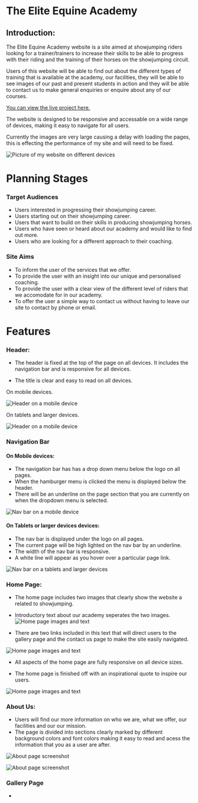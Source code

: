 # The Elite Equine Academy

## Introduction:

The Elite Equine Academy website is a site aimed at showjumping riders looking for a trainer/trainers to increase their skills to be able to progress with their riding and the training of their horses on the showjumping circuit.

Users of this website will be able to find out about the different types of training that is available at the academy, our facilities, they will be able to see images of our past and present students in action and they will be able to contact us to make general enquiries or enquire about any of our  courses.

[You can view the live project here.](https://lorrainedaly.github.io/elite-equine-academy/) 

The website is designed to be responsive and accessable on a wide range of devices, making it easy to navigate for all users.

Currently the images are very large causing a delay with loading the pages, this is effecting the performance of my site and will need to be fixed.


![Picture of my website on different devices](/assets/images/amiresponsive.png)

# Planning Stages

### Target Audiences

* Users interested in progressing their showjumping career.
* Users starting out on their showjumping career.
* Users that want to build on their skills in producing showjumping horses.
* Users who have seen or heard about our academy and would like to find out more.
* Users who are looking for a different approach to their coaching.

### Site Aims

* To inform the user of the services that we offer.
* To provide the user with an insight into our unique and personalised coaching.
* To provide the user with a clear view of the different level of riders that we accomodate for in our academy.
* To offer the user a simple way to contact us without having to leave our site to contact by phone or email.

# Features

### Header:

* The header is fixed at the top of the page on all devices. It includes the navigation bar and is responsive for all devices.

* The title is clear and easy to read on all devices.

 On mobile devices.

![Header on a mobile device](/assets/images/mobile-header.png)

On tablets and larger devices.

![Header on a mobile device](/assets/images/tablet-and-larger-header.png)

### Navigation Bar
 #### On Mobile devices: 
* The navigation bar has has a drop down menu below the logo on all pages.
* When the hamburger menu is clicked the menu is displayed below the header.
* There will be an underline on the page section that you are currently on when the dropdown menu is selected.

![Nav bar on a mobile device](/assets/images/mobile-nav-bar.png)

#### On Tablets or larger devices devices: 

* The nav bar is displayed under the logo on all pages.
* The current page will be high lighted on the nav bar by an underline.
* The width of the nav bar is responsive.
* A white line will appear as you hover over a particular page link.

![Nav bar on a tablets and larger devices](/assets/images/tablet-larger-nav-bar.png)

### Home Page:

* The home page includes two images that clearly show the website a related to showjumping.
* Introductory text about our academy seperates the two images.
![Home page images and text](/assets/images/home-page1.png)

* There are two links included in this text that will direct users to the gallery page and the contact us page to make the site easily navigated.

![Home page images and text](/assets/images/links-home-page.png)

* All aspects of the home page are fully responsive on all device sizes.

* The home page is finished off with an inspirational quote to inspire our users.

![Home page images and text](/assets/images/quote.png) 

### About Us:

* Users will find our more information on who we are, what we offer, our facilities and our our mission.
* The page is divided into sections clearly marked by different background colors and font colors making it easy to read and acess the information that you as a user are after.

![About page screenshot](/assets/images/about-us1.png) 

![About page screenshot](/assets/images/about-us2.png) 


### Gallery Page 

* 